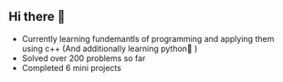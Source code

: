 ## Hi there 👋





- Currently learning fundemantls of programming and applying them using c++
(And additionally learning python🐍 )
- Solved over 200 problems so far
- Completed 6 mini projects


